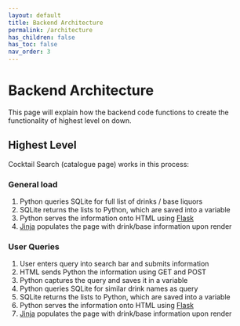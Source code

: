 ```yaml
---
layout: default
title: Backend Architecture
permalink: /architecture
has_children: false
has_toc: false
nav_order: 3
---
```


# Backend Architecture
This page will explain how the backend code functions to create the functionality of highest level on down.

## Highest Level
Cocktail Search (catalogue page) works in this process:

### General load
1. Python queries SQLite for full list of drinks / base liquors
1. SQLite returns the lists to Python, which are saved into a variable
1. Python serves the information onto HTML using [Flask](https://flask.palletsprojects.com/)
1. [Jinja](https://jinja.palletsprojects.com/) populates the page with drink/base information upon render

### User Queries
1. User enters query into search bar and submits information
1. HTML sends Python the information using GET and POST
1. Python captures the query and saves it in a variable
1. Python queries SQLite for similar drink names as query
1. SQLite returns the lists to Python, which are saved into a variable
1. Python serves the information onto HTML using [Flask](https://flask.palletsprojects.com/)
1. [Jinja](https://jinja.palletsprojects.com/) populates the page with drink/base information upon render
